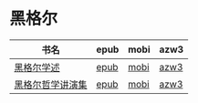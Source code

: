 # 黑格尔

| 书名 | epub | mobi | azw3 |
| --- | --- | --- | --- |
| [黑格尔学述](http://ct.dalanmei.com/f/31084289-571810895-330d9c) | [epub](http://ct.dalanmei.com/f/31084289-571810895-330d9c) | [mobi](http://ct.dalanmei.com/f/31084289-571541830-3f3b46) | [azw3](http://ct.dalanmei.com/f/31084289-572196377-95b425) |
| [黑格尔哲学讲演集](http://ct.dalanmei.com/f/31084289-571814011-a0086e) | [epub](http://ct.dalanmei.com/f/31084289-571814011-a0086e) | [mobi](http://ct.dalanmei.com/f/31084289-571543418-3ec3b0) | [azw3](http://ct.dalanmei.com/f/31084289-572196559-252647) |
